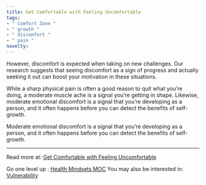 ```yaml
---
title: Get Comfortable with Feeling Uncomfortable
tags:
- " Comfort Zone "
- " growth "
- " discomfort "
- " pain "
novelty:
---
```


However, discomfort is expected when taking on new challenges. Our research suggests that seeing discomfort as a sign of progress and actually seeking it out can boost your motivation in these situations. 

While a sharp physical pain is often a good reason to quit what you’re doing, a moderate muscle ache is a signal you’re getting in shape. 
Likewise, moderate emotional discomfort is a signal that you’re developing as a person, and it often happens before you can detect the benefits of self-growth.

Moderate emotional discomfort is a signal that you’re developing as a person, and it often happens before you can detect the benefits of self-growth.

----

Read more at: [Get Comfortable with Feeling Uncomfortable](https://behavioralscientist.org/get-comfortable-with-feeling-uncomfortable/)

Go one level up : [Health Mindsets MOC](Maps/Health%20Mindsets%20MOC.md)
You may also be interested in: [Vulnerability](Notes/Vulnerability.md)